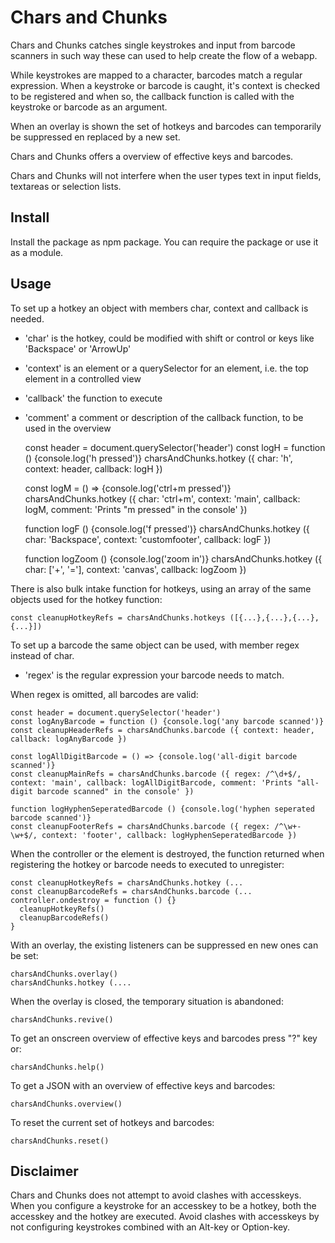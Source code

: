 # Chars and Chunks

Chars and Chunks catches single keystrokes and input from barcode scanners in
such way these can used to help create the flow of a webapp.

While keystrokes are mapped to a character, barcodes match a
regular expression. When a keystroke or barcode is caught,
it's context is checked to be registered and when so,
the callback function is called with the keystroke or barcode as an argument.

When an overlay is shown the set of hotkeys and barcodes can temporarily be
suppressed en replaced by a new set.

Chars and Chunks offers a overview of effective keys and barcodes.

Chars and Chunks will not interfere when the user types text in input fields,
textareas or selection lists.

## Install

Install the package as npm package. You can require the package or use it as
a module.

## Usage

To set up a hotkey an object with members char, context and callback is needed.
* 'char' is the hotkey, could be modified with shift or control or keys like 'Backspace' or 'ArrowUp'
* 'context' is an element or a querySelector for an element, i.e. the top element in a controlled view
* 'callback' the function to execute
* 'comment' a comment or description of the callback function, to be used in the overview

    const header = document.querySelector('header')
    const logH = function () {console.log('h pressed')}
    charsAndChunks.hotkey ({ char: 'h', context: header, callback: logH })

    const logM = () => {console.log('ctrl+m pressed')}
    charsAndChunks.hotkey ({ char: 'ctrl+m', context: 'main', callback: logM, comment: 'Prints "m pressed" in the console' })

    function logF () {console.log('f pressed')}
    charsAndChunks.hotkey ({ char: 'Backspace', context: 'customfooter', callback: logF })

    function logZoom () {console.log('zoom in')}
    charsAndChunks.hotkey ({ char: ['+', '='], context: 'canvas', callback: logZoom })

There is also bulk intake function for hotkeys, using an array of the same objects used for the hotkey function:

    const cleanupHotkeyRefs = charsAndChunks.hotkeys ([{...},{...},{...},{...}])

To set up a barcode the same object can be used, with member regex instead of char.
* 'regex' is the regular expression your barcode needs to match.

When regex is omitted, all barcodes are valid:

    const header = document.querySelector('header')
    const logAnyBarcode = function () {console.log('any barcode scanned')}
    const cleanupHeaderRefs = charsAndChunks.barcode ({ context: header, callback: logAnyBarcode })

    const logAllDigitBarcode = () => {console.log('all-digit barcode scanned')}
    const cleanupMainRefs = charsAndChunks.barcode ({ regex: /^\d+$/, context: 'main', callback: logAllDigitBarcode, comment: 'Prints "all-digit barcode scanned" in the console' })

    function logHyphenSeperatedBarcode () {console.log('hyphen seperated barcode scanned')}
    const cleanupFooterRefs = charsAndChunks.barcode ({ regex: /^\w+-\w+$/, context: 'footer', callback: logHyphenSeperatedBarcode })

When the controller or the element is destroyed, the function returned when registering
the hotkey or barcode needs to executed to unregister:

    const cleanupHotkeyRefs = charsAndChunks.hotkey (...
    const cleanupBarcodeRefs = charsAndChunks.barcode (...
    controller.ondestroy = function () {}
      cleanupHotkeyRefs()
      cleanupBarcodeRefs()
    }

With an overlay, the existing listeners can be suppressed en new ones can be set:

    charsAndChunks.overlay()
    charsAndChunks.hotkey (....

When the overlay is closed, the temporary situation is abandoned:

    charsAndChunks.revive()

To get an onscreen overview of effective keys and barcodes press "?" key or:

    charsAndChunks.help()

To get a JSON with an overview of effective keys and barcodes:

    charsAndChunks.overview()

To reset the current set of hotkeys and barcodes:

    charsAndChunks.reset()

## Disclaimer

Chars and Chunks does not attempt to avoid clashes with accesskeys. When you
configure a keystroke for an accesskey to be a hotkey, both the accesskey and
the hotkey are executed. Avoid clashes with accesskeys by not configuring
keystrokes combined with an Alt-key or Option-key.
